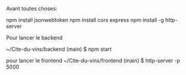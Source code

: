 Avant toutes choses:

npm install jsonwebtoken
npm install cors express
npm install -g http-server


Pour lancer le backend 

~/Cite-du-vins/backend (main)
$ npm start

pour lancer le frontend 
~/Cite-du-vins/frontend (main)
$ http-server -p 5000

